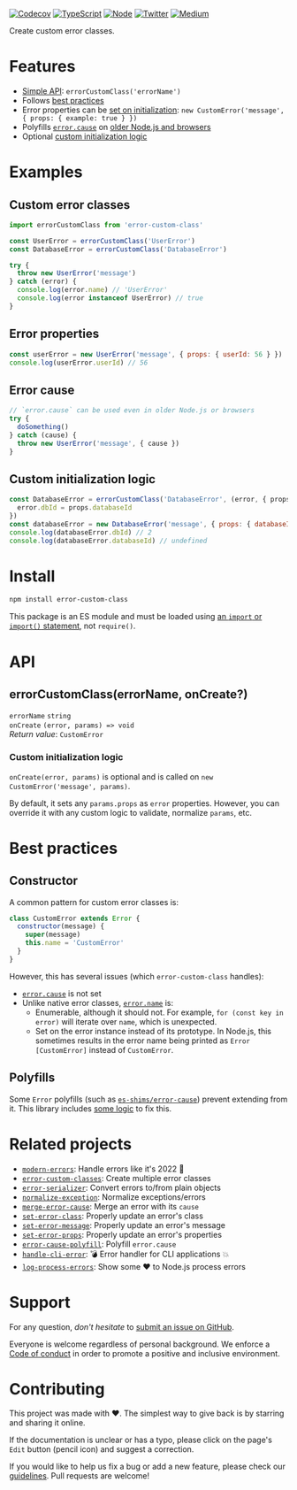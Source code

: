 [![Codecov](https://img.shields.io/codecov/c/github/ehmicky/error-custom-class.svg?label=tested&logo=codecov)](https://codecov.io/gh/ehmicky/error-custom-class)
[![TypeScript](https://img.shields.io/badge/-typed-brightgreen?logo=typescript&colorA=gray&logoColor=0096ff)](/src/main.d.ts)
[![Node](https://img.shields.io/node/v/error-custom-class.svg?logo=node.js&logoColor=66cc33)](https://www.npmjs.com/package/error-custom-class)
[![Twitter](https://img.shields.io/badge/%E2%80%8B-twitter-brightgreen.svg?logo=twitter)](https://twitter.com/intent/follow?screen_name=ehmicky)
[![Medium](https://img.shields.io/badge/%E2%80%8B-medium-brightgreen.svg?logo=medium)](https://medium.com/@ehmicky)

Create custom error classes.

# Features

- [Simple API](#api): `errorCustomClass('errorName')`
- Follows [best practices](#best-practices)
- Error properties can be [set on initialization](#error-properties):
  `new CustomError('message', { props: { example: true } })`
- Polyfills
  [`error.cause`](https://developer.mozilla.org/en-US/docs/Web/JavaScript/Reference/Global_Objects/Error/cause)
  on
  [older Node.js and browsers](https://developer.mozilla.org/en-US/docs/Web/JavaScript/Reference/Global_Objects/Error/cause#browser_compatibility)
- Optional [custom initialization logic](#custom-initialization-logic)

# Examples

## Custom error classes

```js
import errorCustomClass from 'error-custom-class'

const UserError = errorCustomClass('UserError')
const DatabaseError = errorCustomClass('DatabaseError')

try {
  throw new UserError('message')
} catch (error) {
  console.log(error.name) // 'UserError'
  console.log(error instanceof UserError) // true
}
```

## Error properties

```js
const userError = new UserError('message', { props: { userId: 56 } })
console.log(userError.userId) // 56
```

## Error cause

```js
// `error.cause` can be used even in older Node.js or browsers
try {
  doSomething()
} catch (cause) {
  throw new UserError('message', { cause })
}
```

## Custom initialization logic

<!-- eslint-disable promise/prefer-await-to-callbacks -->

```js
const DatabaseError = errorCustomClass('DatabaseError', (error, { props }) => {
  error.dbId = props.databaseId
})
const databaseError = new DatabaseError('message', { props: { databaseId: 2 } })
console.log(databaseError.dbId) // 2
console.log(databaseError.databaseId) // undefined
```

# Install

```bash
npm install error-custom-class
```

This package is an ES module and must be loaded using
[an `import` or `import()` statement](https://gist.github.com/sindresorhus/a39789f98801d908bbc7ff3ecc99d99c),
not `require()`.

# API

## errorCustomClass(errorName, onCreate?)

`errorName` `string`\
`onCreate` `(error, params) => void`\
_Return value_: `CustomError`

### Custom initialization logic

`onCreate(error, params)` is optional and is called on
`new CustomError('message', params)`.

By default, it sets any `params.props` as `error` properties. However, you can
override it with any custom logic to validate, normalize `params`, etc.

# Best practices

## Constructor

A common pattern for custom error classes is:

<!-- eslint-disable fp/no-class, fp/no-this, fp/no-mutation -->

```js
class CustomError extends Error {
  constructor(message) {
    super(message)
    this.name = 'CustomError'
  }
}
```

However, this has several issues (which `error-custom-class` handles):

- [`error.cause`](https://developer.mozilla.org/en-US/docs/Web/JavaScript/Reference/Global_Objects/Error/cause)
  is not set
- Unlike native error classes,
  [`error.name`](https://developer.mozilla.org/en-US/docs/Web/JavaScript/Reference/Global_Objects/Error/name)
  is:
  - Enumerable, although it should not. For example, `for (const key in error)`
    will iterate over `name`, which is unexpected.
  - Set on the error instance instead of its prototype. In Node.js, this
    sometimes results in the error name being printed as `Error [CustomError]`
    instead of `CustomError`.

## Polyfills

Some `Error` polyfills (such as
[`es-shims/error-cause`](https://github.com/es-shims/error-cause)) prevent
extending from it. This library includes
[some logic](https://github.com/ehmicky/error-custom-class/blob/4ac5e53dde8a89411a59f16775f91a36ab3662b2/src/main.js#L50)
to fix this.

# Related projects

- [`modern-errors`](https://github.com/ehmicky/modern-errors): Handle errors
  like it's 2022 🔮
- [`error-custom-classes`](https://github.com/ehmicky/error-custom-classes):
  Create multiple error classes
- [`error-serializer`](https://github.com/ehmicky/error-serializer): Convert
  errors to/from plain objects
- [`normalize-exception`](https://github.com/ehmicky/normalize-exception):
  Normalize exceptions/errors
- [`merge-error-cause`](https://github.com/ehmicky/merge-error-cause): Merge an
  error with its `cause`
- [`set-error-class`](https://github.com/ehmicky/set-error-class): Properly
  update an error's class
- [`set-error-message`](https://github.com/ehmicky/set-error-message): Properly
  update an error's message
- [`set-error-props`](https://github.com/ehmicky/set-error-props): Properly
  update an error's properties
- [`error-cause-polyfill`](https://github.com/ehmicky/error-cause-polyfill):
  Polyfill `error.cause`
- [`handle-cli-error`](https://github.com/ehmicky/handle-cli-error): 💣 Error
  handler for CLI applications 💥
- [`log-process-errors`](https://github.com/ehmicky/log-process-errors): Show
  some ❤ to Node.js process errors

# Support

For any question, _don't hesitate_ to [submit an issue on GitHub](../../issues).

Everyone is welcome regardless of personal background. We enforce a
[Code of conduct](CODE_OF_CONDUCT.md) in order to promote a positive and
inclusive environment.

# Contributing

This project was made with ❤️. The simplest way to give back is by starring and
sharing it online.

If the documentation is unclear or has a typo, please click on the page's `Edit`
button (pencil icon) and suggest a correction.

If you would like to help us fix a bug or add a new feature, please check our
[guidelines](CONTRIBUTING.md). Pull requests are welcome!

<!-- Thanks go to our wonderful contributors: -->

<!-- ALL-CONTRIBUTORS-LIST:START -->
<!-- prettier-ignore -->
<!--
<table><tr><td align="center"><a href="https://twitter.com/ehmicky"><img src="https://avatars2.githubusercontent.com/u/8136211?v=4" width="100px;" alt="ehmicky"/><br /><sub><b>ehmicky</b></sub></a><br /><a href="https://github.com/ehmicky/error-custom-class/commits?author=ehmicky" title="Code">💻</a> <a href="#design-ehmicky" title="Design">🎨</a> <a href="#ideas-ehmicky" title="Ideas, Planning, & Feedback">🤔</a> <a href="https://github.com/ehmicky/error-custom-class/commits?author=ehmicky" title="Documentation">📖</a></td></tr></table>
 -->
<!-- ALL-CONTRIBUTORS-LIST:END -->
